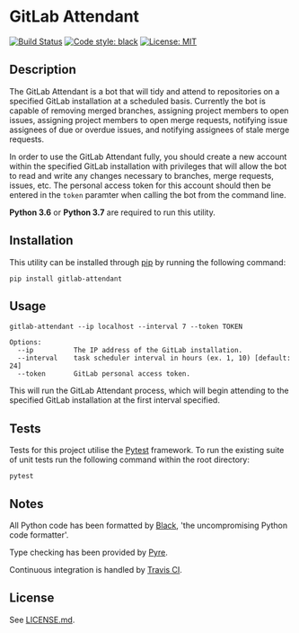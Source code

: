 # GitLab Attendant

[![Build Status](https://travis-ci.org/stuartmccoll/gitlab-attendant.svg?branch=master)](https://travis-ci.org/stuartmccoll/gitlab-attendant) [![Code style: black](https://img.shields.io/badge/code%20style-black-000000.svg)](https://github.com/ambv/black) [![License: MIT](https://img.shields.io/badge/License-MIT-yellow.svg)](https://opensource.org/licenses/MIT)

## Description

The GitLab Attendant is a bot that will tidy and attend to repositories on a specified GitLab installation at a scheduled basis. Currently the bot is capable of removing merged branches, assigning project members to open issues, assigning project members to open merge requests, notifying issue assignees of due or overdue issues, and notifying assignees of stale merge requests.

In order to use the GitLab Attendant fully, you should create a new account within the specified GitLab installation with privileges that will allow the bot to read and write any changes necessary to branches, merge requests, issues, etc. The personal access token for this account should then be entered in the `token` paramter when calling the bot from the command line.

**Python 3.6** or **Python 3.7** are required to run this utility.

## Installation

This utility can be installed through [pip](https://pypi.org/project/pip/) by running the following command:

```shell
pip install gitlab-attendant
```

## Usage

```shell
gitlab-attendant --ip localhost --interval 7 --token TOKEN

Options:
  --ip          The IP address of the GitLab installation.
  --interval    task scheduler interval in hours (ex. 1, 10) [default: 24]
  --token       GitLab personal access token.
```

This will run the GitLab Attendant process, which will begin attending to the specified GitLab installation at the first interval specified.

## Tests

Tests for this project utilise the [Pytest](https://pypi.org/project/pytest/) framework. To run the existing suite of unit tests run the following command within the root directory:

```shell
pytest
```

## Notes

All Python code has been formatted by [Black](https://github.com/ambv/black), 'the uncompromising Python code formatter'.

Type checking has been provided by [Pyre](https://pyre-check.org/).

Continuous integration is handled by [Travis CI](https://travis-ci.org/).

## License

See [LICENSE.md](LICENSE.md).
